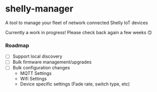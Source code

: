 # shelly-manager
A tool to manage your fleet of network connected Shelly IoT devices

Currently a work in progress! Please check back again a few weeks 🙃


### Roadmap

- [ ] Support local discovery
- [ ] Bulk firmware management/upgrades
- [ ] Bulk configuration changes
  * MQTT Settings
  * Wifi Settings
  * Device specific settings (Fade rate, switch type, etc)
